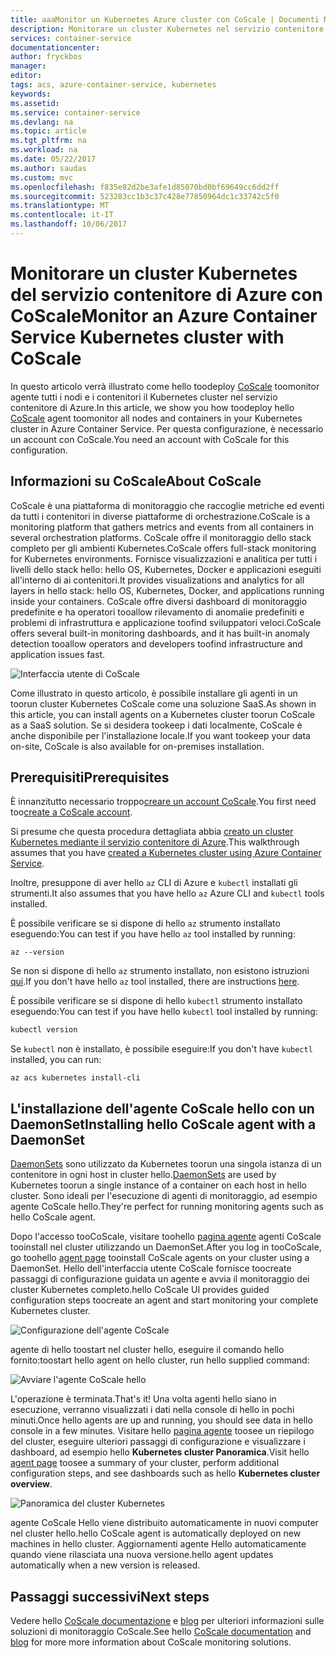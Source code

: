 ```yaml
---
title: aaaMonitor un Kubernetes Azure cluster con CoScale | Documenti Microsoft
description: Monitorare un cluster Kubernetes nel servizio contenitore di Azure tramite CoScale
services: container-service
documentationcenter: 
author: fryckbos
manager: 
editor: 
tags: acs, azure-container-service, kubernetes
keywords: 
ms.assetid: 
ms.service: container-service
ms.devlang: na
ms.topic: article
ms.tgt_pltfrm: na
ms.workload: na
ms.date: 05/22/2017
ms.author: saudas
ms.custom: mvc
ms.openlocfilehash: f835e82d2be3afe1d85070bd0bf69649cc6dd2ff
ms.sourcegitcommit: 523283cc1b3c37c428e77850964dc1c33742c5f0
ms.translationtype: MT
ms.contentlocale: it-IT
ms.lasthandoff: 10/06/2017
---
```

# <a name="monitor-an-azure-container-service-kubernetes-cluster-with-coscale"></a><span data-ttu-id="82e63-103">Monitorare un cluster Kubernetes del servizio contenitore di Azure con CoScale</span><span class="sxs-lookup"><span data-stu-id="82e63-103">Monitor an Azure Container Service Kubernetes cluster with CoScale</span></span>

<span data-ttu-id="82e63-104">In questo articolo verrà illustrato come hello toodeploy [CoScale](https://www.coscale.com/) toomonitor agente tutti i nodi e i contenitori il Kubernetes cluster nel servizio contenitore di Azure.</span><span class="sxs-lookup"><span data-stu-id="82e63-104">In this article, we show you how toodeploy hello [CoScale](https://www.coscale.com/) agent toomonitor all nodes and containers in your Kubernetes cluster in Azure Container Service.</span></span> <span data-ttu-id="82e63-105">Per questa configurazione, è necessario un account con CoScale.</span><span class="sxs-lookup"><span data-stu-id="82e63-105">You need an account with CoScale for this configuration.</span></span> 


## <a name="about-coscale"></a><span data-ttu-id="82e63-106">Informazioni su CoScale</span><span class="sxs-lookup"><span data-stu-id="82e63-106">About CoScale</span></span> 

<span data-ttu-id="82e63-107">CoScale è una piattaforma di monitoraggio che raccoglie metriche ed eventi da tutti i contenitori in diverse piattaforme di orchestrazione.</span><span class="sxs-lookup"><span data-stu-id="82e63-107">CoScale is a monitoring platform that gathers metrics and events from all containers in several orchestration platforms.</span></span> <span data-ttu-id="82e63-108">CoScale offre il monitoraggio dello stack completo per gli ambienti Kubernetes.</span><span class="sxs-lookup"><span data-stu-id="82e63-108">CoScale offers full-stack monitoring for Kubernetes environments.</span></span> <span data-ttu-id="82e63-109">Fornisce visualizzazioni e analitica per tutti i livelli dello stack hello: hello OS, Kubernetes, Docker e applicazioni eseguiti all'interno di ai contenitori.</span><span class="sxs-lookup"><span data-stu-id="82e63-109">It provides visualizations and analytics for all layers in hello stack: hello OS, Kubernetes, Docker, and applications running inside your containers.</span></span> <span data-ttu-id="82e63-110">CoScale offre diversi dashboard di monitoraggio predefinite e ha operatori tooallow rilevamento di anomalie predefiniti e problemi di infrastruttura e applicazione toofind sviluppatori veloci.</span><span class="sxs-lookup"><span data-stu-id="82e63-110">CoScale offers several built-in monitoring dashboards, and it has built-in anomaly detection tooallow operators and developers toofind infrastructure and application issues fast.</span></span>

![Interfaccia utente di CoScale](./media/container-service-kubernetes-coscale/coscale.png)

<span data-ttu-id="82e63-112">Come illustrato in questo articolo, è possibile installare gli agenti in un toorun cluster Kubernetes CoScale come una soluzione SaaS.</span><span class="sxs-lookup"><span data-stu-id="82e63-112">As shown in this article, you can install agents on a Kubernetes cluster toorun CoScale as a SaaS solution.</span></span> <span data-ttu-id="82e63-113">Se si desidera tookeep i dati localmente, CoScale è anche disponibile per l'installazione locale.</span><span class="sxs-lookup"><span data-stu-id="82e63-113">If you want tookeep your data on-site, CoScale is also available for on-premises installation.</span></span>


## <a name="prerequisites"></a><span data-ttu-id="82e63-114">Prerequisiti</span><span class="sxs-lookup"><span data-stu-id="82e63-114">Prerequisites</span></span>

<span data-ttu-id="82e63-115">È innanzitutto necessario troppo[creare un account CoScale](https://www.coscale.com/free-trial).</span><span class="sxs-lookup"><span data-stu-id="82e63-115">You first need too[create a CoScale account](https://www.coscale.com/free-trial).</span></span>

<span data-ttu-id="82e63-116">Si presume che questa procedura dettagliata abbia [creato un cluster Kubernetes mediante il servizio contenitore di Azure](container-service-kubernetes-walkthrough.md).</span><span class="sxs-lookup"><span data-stu-id="82e63-116">This walkthrough assumes that you have [created a Kubernetes cluster using Azure Container Service](container-service-kubernetes-walkthrough.md).</span></span>

<span data-ttu-id="82e63-117">Inoltre, presuppone di aver hello `az` CLI di Azure e `kubectl` installati gli strumenti.</span><span class="sxs-lookup"><span data-stu-id="82e63-117">It also assumes that you have hello `az` Azure CLI and `kubectl` tools installed.</span></span>

<span data-ttu-id="82e63-118">È possibile verificare se si dispone di hello `az` strumento installato eseguendo:</span><span class="sxs-lookup"><span data-stu-id="82e63-118">You can test if you have hello `az` tool installed by running:</span></span>

```azurecli
az --version
```

<span data-ttu-id="82e63-119">Se non si dispone di hello `az` strumento installato, non esistono istruzioni [qui](/cli/azure/install-azure-cli).</span><span class="sxs-lookup"><span data-stu-id="82e63-119">If you don't have hello `az` tool installed, there are instructions [here](/cli/azure/install-azure-cli).</span></span>

<span data-ttu-id="82e63-120">È possibile verificare se si dispone di hello `kubectl` strumento installato eseguendo:</span><span class="sxs-lookup"><span data-stu-id="82e63-120">You can test if you have hello `kubectl` tool installed by running:</span></span>

```bash
kubectl version
```

<span data-ttu-id="82e63-121">Se `kubectl` non è installato, è possibile eseguire:</span><span class="sxs-lookup"><span data-stu-id="82e63-121">If you don't have `kubectl` installed, you can run:</span></span>

```azurecli
az acs kubernetes install-cli
```

## <a name="installing-hello-coscale-agent-with-a-daemonset"></a><span data-ttu-id="82e63-122">L'installazione dell'agente CoScale hello con un DaemonSet</span><span class="sxs-lookup"><span data-stu-id="82e63-122">Installing hello CoScale agent with a DaemonSet</span></span>
<span data-ttu-id="82e63-123">[DaemonSets](https://kubernetes.io/docs/concepts/workloads/controllers/daemonset/) sono utilizzato da Kubernetes toorun una singola istanza di un contenitore in ogni host in cluster hello.</span><span class="sxs-lookup"><span data-stu-id="82e63-123">[DaemonSets](https://kubernetes.io/docs/concepts/workloads/controllers/daemonset/) are used by Kubernetes toorun a single instance of a container on each host in hello cluster.</span></span>
<span data-ttu-id="82e63-124">Sono ideali per l'esecuzione di agenti di monitoraggio, ad esempio agente CoScale hello.</span><span class="sxs-lookup"><span data-stu-id="82e63-124">They're perfect for running monitoring agents such as hello CoScale agent.</span></span>

<span data-ttu-id="82e63-125">Dopo l'accesso tooCoScale, visitare toohello [pagina agente](https://app.coscale.com/) agenti CoScale tooinstall nel cluster utilizzando un DaemonSet.</span><span class="sxs-lookup"><span data-stu-id="82e63-125">After you log in tooCoScale, go toohello [agent page](https://app.coscale.com/) tooinstall CoScale agents on your cluster using a DaemonSet.</span></span> <span data-ttu-id="82e63-126">Hello dell'interfaccia utente CoScale fornisce toocreate passaggi di configurazione guidata un agente e avvia il monitoraggio dei cluster Kubernetes completo.</span><span class="sxs-lookup"><span data-stu-id="82e63-126">hello CoScale UI provides guided configuration steps toocreate an agent and start monitoring your complete Kubernetes cluster.</span></span>

![Configurazione dell'agente CoScale](./media/container-service-kubernetes-coscale/installation.png)

<span data-ttu-id="82e63-128">agente di hello toostart nel cluster hello, eseguire il comando hello fornito:</span><span class="sxs-lookup"><span data-stu-id="82e63-128">toostart hello agent on hello cluster, run hello supplied command:</span></span>

![Avviare l'agente CoScale hello](./media/container-service-kubernetes-coscale/agent_script.png)

<span data-ttu-id="82e63-130">L'operazione è terminata.</span><span class="sxs-lookup"><span data-stu-id="82e63-130">That's it!</span></span> <span data-ttu-id="82e63-131">Una volta agenti hello siano in esecuzione, verranno visualizzati i dati nella console di hello in pochi minuti.</span><span class="sxs-lookup"><span data-stu-id="82e63-131">Once hello agents are up and running, you should see data in hello console in a few minutes.</span></span> <span data-ttu-id="82e63-132">Visitare hello [pagina agente](https://app.coscale.com/) toosee un riepilogo del cluster, eseguire ulteriori passaggi di configurazione e visualizzare i dashboard, ad esempio hello **Kubernetes cluster Panoramica**.</span><span class="sxs-lookup"><span data-stu-id="82e63-132">Visit hello [agent page](https://app.coscale.com/) toosee a summary of your cluster, perform additional configuration steps, and see dashboards such as hello **Kubernetes cluster overview**.</span></span>

![Panoramica del cluster Kubernetes](./media/container-service-kubernetes-coscale/dashboard_clusteroverview.png)

<span data-ttu-id="82e63-134">agente CoScale Hello viene distribuito automaticamente in nuovi computer nel cluster hello.</span><span class="sxs-lookup"><span data-stu-id="82e63-134">hello CoScale agent is automatically deployed on new machines in hello cluster.</span></span> <span data-ttu-id="82e63-135">Aggiornamenti agente Hello automaticamente quando viene rilasciata una nuova versione.</span><span class="sxs-lookup"><span data-stu-id="82e63-135">hello agent updates automatically when a new version is released.</span></span>


## <a name="next-steps"></a><span data-ttu-id="82e63-136">Passaggi successivi</span><span class="sxs-lookup"><span data-stu-id="82e63-136">Next steps</span></span>

<span data-ttu-id="82e63-137">Vedere hello [CoScale documentazione](http://docs.coscale.com/) e [blog](https://www.coscale.com/blog) per ulteriori informazioni sulle soluzioni di monitoraggio CoScale.</span><span class="sxs-lookup"><span data-stu-id="82e63-137">See hello [CoScale documentation](http://docs.coscale.com/) and [blog](https://www.coscale.com/blog) for more more information about CoScale monitoring solutions.</span></span> 

